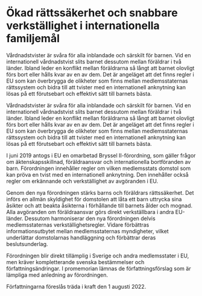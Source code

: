 # Ökad rättssäkerhet och snabbare verkställighet i internationella familjemål

Vårdnadstvister är svåra för alla inblandade och särskilt för barnen. Vid en internationell vårdnadstvist slits barnet dessutom mellan föräldrar i två länder. Ibland leder en konflikt mellan föräldrarna så långt att barnet olovligt förs bort eller hålls kvar av en av dem. Det är angeläget att det finns regler i EU som kan överbrygga de olikheter som finns mellan medlemsstaternas rättssystem och bidra till att tvister med en internationell anknytning kan lösas på ett förutsebart och effektivt sätt till barnets bästa.

Vårdnadstvister är svåra för alla inblandade och särskilt för barnen. Vid en internationell vårdnadstvist slits barnet dessutom mellan föräldrar i två länder. Ibland leder en konflikt mellan föräldrarna så långt att barnet olovligt förs bort eller hålls kvar av en av dem. Det är angeläget att det finns regler i EU som kan överbrygga de olikheter som finns mellan medlemsstaternas rättssystem och bidra till att tvister med en internationell anknytning kan lösas på ett förutsebart och effektivt sätt till barnets bästa.

I juni 2019 antogs i EU en omarbetad Bryssel II-förordning, som gäller frågor om äktenskapsskillnad, föräldraansvar och internationella bortföranden av barn. Förordningen innehåller regler om vilken medlemsstats domstol som kan pröva en tvist med en internationell anknytning. Den innehåller också regler om erkännande och verkställighet av avgöranden i EU.

Genom den nya förordningen stärks barns och föräldrars rättssäkerhet. Det införs en allmän skyldighet för domstolen att låta ett barn uttrycka sina åsikter och att beakta åsikterna i förhållande till barnets ålder och mognad. Alla avgöranden om föräldraansvar görs direkt verkställbara i andra EU-länder. Dessutom harmoniserar den nya förordningen delvis medlemsstaternas verkställighetsregler. Vidare förbättras informationsutbytet mellan medlemsstaternas myndigheter, vilket underlättar domstolarnas handläggning och förbättrar deras beslutsunderlag.

Förordningen blir direkt tillämplig i Sverige och andra medlemsstater i EU, men kräver kompletterande svenska bestämmelser och författningsändringar. I promemorian lämnas de författningsförslag som är lämpliga med anledning av förordningen.

Författningarna föreslås träda i kraft den 1 augusti 2022.
